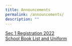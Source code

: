 ```yaml
---
title: Announcements
permalink: /announcements/
description: ""
---
```

[Sec 1 Registration 2022](https://kentridgesec.moe.edu.sg/school-information/sec-1-registration-2022/)<br>
[School Book List and Uniform](https://kentridgesec.moe.edu.sg/school-information/administrative-matters/school-book-list-uniform/)